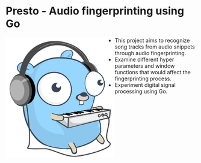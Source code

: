 # Presto - Audio fingerprinting using Go
<img align="left" width="290px" src=gopher.svg>

- This project aims to recognize song tracks from audio snippets through audio fingerprinting.
- Examine different hyper parameters and window functions that would affect the fingerprinting process.
- Experiment digital signal processing using Go.
